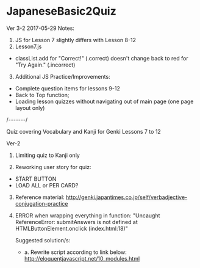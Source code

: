 # JapaneseBasic2Quiz
Ver 3-2
2017-05-29
Notes:
1. JS for Lesson 7 slightly differs with Lesson 8-12
2. Lesson7.js
  - classList.add for "Correct!" (.correct) doesn't change back to red for "Try Again." (.incorrect)
3. Additional JS Practice/Improvements:
  - Complete question items for lessons 9-12
  - Back to Top function;
  - Loading lesson quizzes without navigating out of main page (one page layout only)

/*-------*/

Quiz covering Vocabulary and Kanji for Genki Lessons 7 to 12

Ver-2
1. Limiting quiz to Kanji only

2. Reworking user story for quiz:
  - START BUTTON
  - LOAD ALL or PER CARD?

3. Reference material: http://genki.japantimes.co.jp/self/verbadjective-conjugation-practice

4. ERROR when wrapping everything in function:
   "Uncaught ReferenceError: submitAnswers is not defined at HTMLButtonElement.onclick (index.html:18)"
   
   Suggested solution/s: 
   - a. Rewrite script according to link below: http://eloquentjavascript.net/10_modules.html
  

